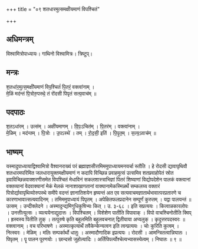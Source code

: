 +++
title = "०९ शतधारमुत्समक्षीयमाणं विपश्चितं"

+++
## अधिमन्त्रम्
विश्वामित्रोपाध्यायः। गाथिनो विश्वामित्रः। त्रिष्टुप्।

## मन्त्रः
श॒तधा॑र॒मुत्स॒मक्षी॑यमाणं विप॒श्चितं॑ पि॒तरं॒ वक्त्वा॑नाम् ।  
मे॒ळिं मद॑न्तं पि॒त्रोरु॒पस्थे॒ तं रो॑दसी पिपृतं सत्य॒वाच॑म् ॥

## पदपाठः
श॒तऽधा॑रम् । उत्स॑म् । अक्षी॑यमाणम् । वि॒पः॒ऽचित॑म् । पि॒तर॑म् । वक्त्वा॑नाम् ।  
मे॒ळिम् । मद॑न्तम् । पि॒त्रोः । उ॒पऽस्थे॑ । तम् । रो॒द॒सी॒ इति॑ । पि॒पृ॒त॒म् । स॒त्य॒ऽवाच॑म् ॥

## भाष्यम्
यस्मादुपाध्यायाद्विश्वामित्रो वैश्वानराख्यं परं ब्रह्माज्ञासीत्तमिममुपाध्यायमनयर्चा स्तौति । हे रोदसी द्यावापृथिवौ शतधारमपरिमित जलधारायुक्तमक्षीयमाणं न कदापि विच्छिन्न प्रवाहमुत्सं उत्समिव शतप्रवाहोपेतं स्रोत इवाविच्छिन्नवाक्शरणीसमेत विपश्चितं मेधाविनं सकलशास्त्राभिज्ञां पितरं शिष्याणां विद्योपदेशेन पालकं वक्त्वानां वक्तव्यानां वेदवाक्यानां मेकं मेलकं नानाशाखागतानां वाक्यानामेकस्मिन्नर्थे सम्कलय्य वक्तारं पित्रोर्द्यावापृथिव्योरुपस्थे समीपे वदन्तं ज्ञानातिशयेन हृष्यन्तं अत एव सत्यवाचमज्ञातार्थभावात्परप्रतारणे च कारणाभावात्सत्यवादिनम् । तमिममुपाध्यायं पिपृतम् । अपेक्षितफलप्रदानेन सम्पूर्णं कुरुतम् । यद्वा पालयन्तं ॥ उत्सम् । उन्दीक्लेदने । अस्मादुन्द्यमिगुधिकुषिभ्यः कित् । उ. ३-६८ । इति सप्रत्ययः । कित्वान्नकारलोपः । उनत्तीत्युत्सः । व्यत्ययेनाद्युदात्तः । विपश्चितम् । विशेशेण पातीति विपावाक् । विपो वाचश्चिनोतीति क्विप् । ह्रस्वस्य पितीति तुक् । तत्पुरुषे कृति बहुलमिति बहुलवचनात् द्वितीयाया अप्यलुक् । कृदुत्तरपदस्वरः ॥ वक्त्वानाम् । वच परिभाषणे । अस्मात्कृत्यार्थे तवैकेन्केन्यत्वन इति त्वन्प्रत्ययः । चोः कुरिति कुत्वम् । नित्स्वरः । मेळिम् । मलिः सम्पर्कार्थो धातुः । अस्मादौणादिक इप्रत्ययः । रोदसी । आमन्त्रितत्वान्निघातः । पिपृतम् । पॄ पालन पूरणयोः । छान्दसो जुहोत्यादिः । अर्तिपिपर्त्योश्चेत्यभ्यासस्येत्वम् । निघातः ॥ ९ ॥